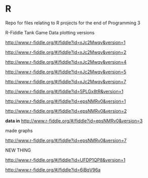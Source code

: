 # R
Repo for files relating to R projects for the end of Programming 3


R-Fiddle Tank Game Data plotting versions

http://www.r-fiddle.org/#/fiddle?id=xJc2Mwqv&version=1

http://www.r-fiddle.org/#/fiddle?id=xJc2Mwqv&version=2

http://www.r-fiddle.org/#/fiddle?id=xJc2Mwqv&version=4

http://www.r-fiddle.org/#/fiddle?id=xJc2Mwqv&version=5

http://www.r-fiddle.org/#/fiddle?id=xJc2Mwqv&version=7

http://www.r-fiddle.org/#/fiddle?id=5PLGx8tR&version=1

http://www.r-fiddle.org/#/fiddle?id=epsNMRv0&version=1

http://www.r-fiddle.org/#/fiddle?id=epsNMRv0&version=2

**data in**
http://www.r-fiddle.org/#/fiddle?id=epsNMRv0&version=3


made graphs

http://www.r-fiddle.org/#/fiddle?id=epsNMRv0&version=7

NEW THING

http://www.r-fiddle.org/#/fiddle?id=UFDP1QP8&version=1

http://www.r-fiddle.org/#/fiddle?id=6jBqV96a

